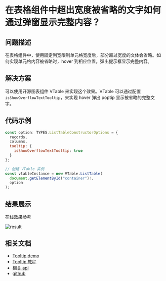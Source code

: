 # 在表格组件中超出宽度被省略的文字如何通过弹窗显示完整内容？

## 问题描述

在表格组件中，使用固定列宽限制单元格宽度后，部分超过宽度的文体会省略。如何实现单元格内容被省略时，hover 到相应位置，弹出提示框显示完整内容。

## 解决方案

可以使用开源图表组件 VTable 来实现这个效果。VTable 可以通过配置`isShowOverflowTextTooltip`，来实现 hover 弹出 poptip 显示被省略的完整文字。

## 代码示例

```javascript
const option: TYPES.ListTableConstructorOptions = {
  records,
  columns,
  tooltip: {
    isShowOverflowTextTooltip: true
  }
};

// 创建 VTable 实例
const vtableInstance = new VTable.ListTable(
  document.getElementById("container")!,
  option
);
```

## 结果展示

[在线效果参考](https://codesandbox.io/s/vtable-showoverflowtexttooltip-qq597m)

![result](/vtable/faq/4-0.gif)

## 相关文档

- [Tooltip demo](https://visactor.io/vtable/demo/component/tooltip)
- [Tooltip 教程](https://visactor.io/vtable/guide/components/tooltip)
- [相关 api](https://visactor.io/vtable/option/ListTable#tooltip.isShowOverflowTextTooltip)
- [github](https://github.com/VisActor/VTable)
